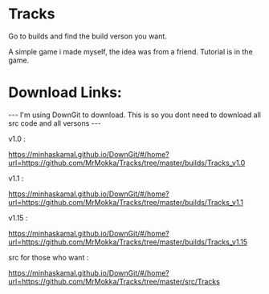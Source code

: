 # Tracks

Go to builds and find the build verson you want.

A simple game i made myself, the idea was from a friend.
Tutorial is in the game.

# Download Links:

--- I'm using DownGit to download. This is so you dont need to download all src code and all versons ---

v1.0 :

https://minhaskamal.github.io/DownGit/#/home?url=https://github.com/MrMokka/Tracks/tree/master/builds/Tracks_v1.0


v1.1 :

https://minhaskamal.github.io/DownGit/#/home?url=https://github.com/MrMokka/Tracks/tree/master/builds/Tracks_v1.1


v1.15 :

https://minhaskamal.github.io/DownGit/#/home?url=https://github.com/MrMokka/Tracks/tree/master/builds/Tracks_v1.15



src for those who want :

https://minhaskamal.github.io/DownGit/#/home?url=https://github.com/MrMokka/Tracks/tree/master/src/Tracks

